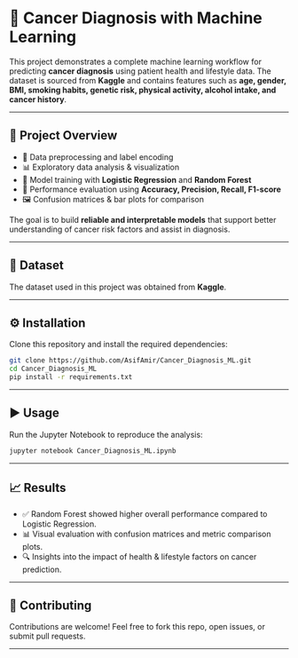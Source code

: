 # 🧬 Cancer Diagnosis with Machine Learning

This project demonstrates a complete machine learning workflow for predicting **cancer diagnosis** using patient health and lifestyle data. The dataset is sourced from **Kaggle** and contains features such as **age, gender, BMI, smoking habits, genetic risk, physical activity, alcohol intake, and cancer history**.

---

## 📌 Project Overview

* 🔧 Data preprocessing and label encoding
* 📊 Exploratory data analysis & visualization
* 🤖 Model training with **Logistic Regression** and **Random Forest**
* 🎯 Performance evaluation using **Accuracy, Precision, Recall, F1-score**
* 🖼️ Confusion matrices & bar plots for comparison

The goal is to build **reliable and interpretable models** that support better understanding of cancer risk factors and assist in diagnosis.

---

## 📂 Dataset

The dataset used in this project was obtained from **Kaggle**.

---

## ⚙️ Installation

Clone this repository and install the required dependencies:

```bash
git clone https://github.com/AsifAmir/Cancer_Diagnosis_ML.git
cd Cancer_Diagnosis_ML
pip install -r requirements.txt
```

---

## ▶️ Usage

Run the Jupyter Notebook to reproduce the analysis:

```bash
jupyter notebook Cancer_Diagnosis_ML.ipynb
```

---

## 📈 Results

* ✅ Random Forest showed higher overall performance compared to Logistic Regression.
* 📊 Visual evaluation with confusion matrices and metric comparison plots.
* 🔍 Insights into the impact of health & lifestyle factors on cancer prediction.

---

## 🤝 Contributing

Contributions are welcome! Feel free to fork this repo, open issues, or submit pull requests.

---


